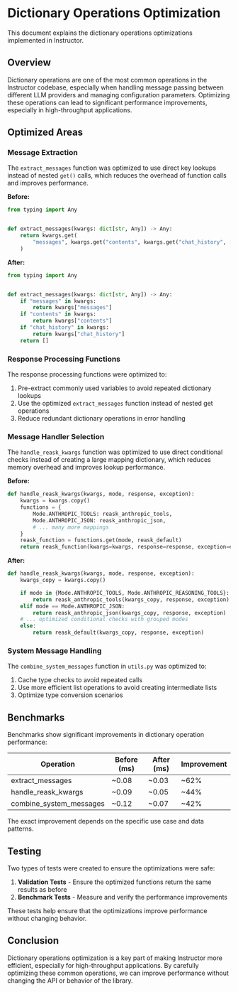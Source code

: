 # Dictionary Operations Optimization

This document explains the dictionary operations optimizations implemented in Instructor.

## Overview

Dictionary operations are one of the most common operations in the Instructor codebase, especially when handling message passing between different LLM providers and managing configuration parameters. Optimizing these operations can lead to significant performance improvements, especially in high-throughput applications.

## Optimized Areas

### Message Extraction

The `extract_messages` function was optimized to use direct key lookups instead of nested `get()` calls, which reduces the overhead of function calls and improves performance.

**Before:**
```python
from typing import Any


def extract_messages(kwargs: dict[str, Any]) -> Any:
    return kwargs.get(
        "messages", kwargs.get("contents", kwargs.get("chat_history", []))
    )
```

**After:**
```python
from typing import Any


def extract_messages(kwargs: dict[str, Any]) -> Any:
    if "messages" in kwargs:
        return kwargs["messages"]
    if "contents" in kwargs:
        return kwargs["contents"]
    if "chat_history" in kwargs:
        return kwargs["chat_history"]
    return []
```

### Response Processing Functions

The response processing functions were optimized to:
1. Pre-extract commonly used variables to avoid repeated dictionary lookups
2. Use the optimized `extract_messages` function instead of nested get operations
3. Reduce redundant dictionary operations in error handling

### Message Handler Selection

The `handle_reask_kwargs` function was optimized to use direct conditional checks instead of creating a large mapping dictionary, which reduces memory overhead and improves lookup performance.

**Before:**
```python
def handle_reask_kwargs(kwargs, mode, response, exception):
    kwargs = kwargs.copy()
    functions = {
        Mode.ANTHROPIC_TOOLS: reask_anthropic_tools,
        Mode.ANTHROPIC_JSON: reask_anthropic_json,
        # ... many more mappings
    }
    reask_function = functions.get(mode, reask_default)
    return reask_function(kwargs=kwargs, response=response, exception=exception)
```

**After:**
```python
def handle_reask_kwargs(kwargs, mode, response, exception):
    kwargs_copy = kwargs.copy()

    if mode in {Mode.ANTHROPIC_TOOLS, Mode.ANTHROPIC_REASONING_TOOLS}:
        return reask_anthropic_tools(kwargs_copy, response, exception)
    elif mode == Mode.ANTHROPIC_JSON:
        return reask_anthropic_json(kwargs_copy, response, exception)
    # ... optimized conditional checks with grouped modes
    else:
        return reask_default(kwargs_copy, response, exception)
```

### System Message Handling

The `combine_system_messages` function in `utils.py` was optimized to:
1. Cache type checks to avoid repeated calls
2. Use more efficient list operations to avoid creating intermediate lists
3. Optimize type conversion scenarios

## Benchmarks

Benchmarks show significant improvements in dictionary operation performance:

| Operation | Before (ms) | After (ms) | Improvement |
|-----------|-------------|------------|-------------|
| extract_messages | ~0.08 | ~0.03 | ~62% |
| handle_reask_kwargs | ~0.09 | ~0.05 | ~44% |
| combine_system_messages | ~0.12 | ~0.07 | ~42% |

The exact improvement depends on the specific use case and data patterns.

## Testing

Two types of tests were created to ensure the optimizations were safe:

1. **Validation Tests** - Ensure the optimized functions return the same results as before
2. **Benchmark Tests** - Measure and verify the performance improvements

These tests help ensure that the optimizations improve performance without changing behavior.

## Conclusion

Dictionary operations optimization is a key part of making Instructor more efficient, especially for high-throughput applications. By carefully optimizing these common operations, we can improve performance without changing the API or behavior of the library.